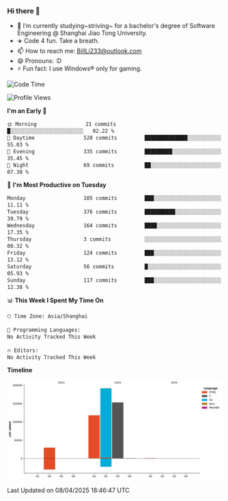 ### Hi there 👋
- 🌱 I’m currently studying~striving~ for a bachelor's degree of Software Engineering @ Shanghai Jiao Tong University.
- ✈️ Code 4 fun. Take a breath.
- 📫 How to reach me: BillLi233@outlook.com
- 😄 Pronouns: :D
- ⚡ Fun fact: I use Windows® only for gaming.

<!--START_SECTION:waka-->
![Code Time](http://img.shields.io/badge/Code%20Time-427%20hrs%2052%20mins-blue)

![Profile Views](http://img.shields.io/badge/Profile%20Views-0-blue)

**I'm an Early 🐤** 

```text
🌞 Morning                21 commits          █░░░░░░░░░░░░░░░░░░░░░░░░   02.22 % 
🌆 Daytime                520 commits         ██████████████░░░░░░░░░░░   55.03 % 
🌃 Evening                335 commits         █████████░░░░░░░░░░░░░░░░   35.45 % 
🌙 Night                  69 commits          ██░░░░░░░░░░░░░░░░░░░░░░░   07.30 % 
```
📅 **I'm Most Productive on Tuesday** 

```text
Monday                   105 commits         ███░░░░░░░░░░░░░░░░░░░░░░   11.11 % 
Tuesday                  376 commits         ██████████░░░░░░░░░░░░░░░   39.79 % 
Wednesday                164 commits         ████░░░░░░░░░░░░░░░░░░░░░   17.35 % 
Thursday                 3 commits           ░░░░░░░░░░░░░░░░░░░░░░░░░   00.32 % 
Friday                   124 commits         ███░░░░░░░░░░░░░░░░░░░░░░   13.12 % 
Saturday                 56 commits          █░░░░░░░░░░░░░░░░░░░░░░░░   05.93 % 
Sunday                   117 commits         ███░░░░░░░░░░░░░░░░░░░░░░   12.38 % 
```


📊 **This Week I Spent My Time On** 

```text
🕑︎ Time Zone: Asia/Shanghai

💬 Programming Languages: 
No Activity Tracked This Week

🔥 Editors: 
No Activity Tracked This Week
```

**Timeline**

![Lines of Code chart](https://raw.githubusercontent.com/GMH233/GMH233/main/assets/bar_graph.png)


 Last Updated on 08/04/2025 18:46:47 UTC
<!--END_SECTION:waka-->

<!--
**GMH233/GMH233** is a ✨ _special_ ✨ repository because its `README.md` (this file) appears on your GitHub profile.

Here are some ideas to get you started:

- 🔭 I’m currently working on ...
- 🌱 I’m currently learning ...
- 👯 I’m looking to collaborate on ...
- 🤔 I’m looking for help with ...
- 💬 Ask me about ...
- 📫 How to reach me: ...
- 😄 Pronouns: ...
- ⚡ Fun fact: ...
-->
